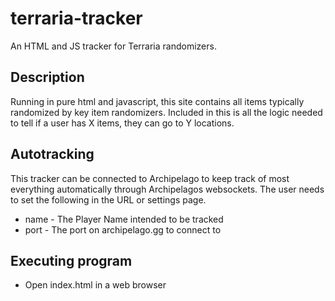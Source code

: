 # terraria-tracker

An HTML and JS tracker for Terraria randomizers.

## Description

Running in pure html and javascript, this site contains all items typically randomized by key item randomizers. Included in this is all the logic needed to tell if a user has X items, they can go to Y locations. 

## Autotracking
This tracker can be connected to Archipelago to keep track of most everything automatically through Archipelagos websockets. The user needs to set the following in the URL or settings page.
* name - The Player Name intended to be tracked
* port - The port on archipelago.gg to connect to

## Executing program

* Open index.html in a web browser
